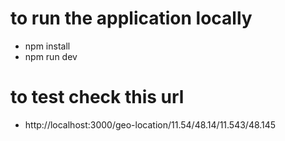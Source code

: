 # to run the application locally
- npm install
- npm run dev

# to test check this url
- http://localhost:3000/geo-location/11.54/48.14/11.543/48.145